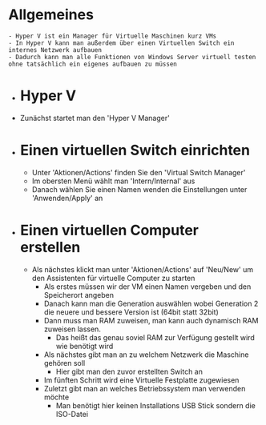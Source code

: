 # Allgemeines
	- Hyper V ist ein Manager für Virtuelle Maschinen kurz VMs
	- In Hyper V kann man außerdem über einen Virtuellen Switch ein internes Netzwerk aufbauen
	- Dadurch kann man alle Funktionen von Windows Server virtuell testen ohne tatsächlich ein eigenes aufbauen zu müssen
- # Hyper V
- Zunächst startet man den 'Hyper V Manager'
- # Einen virtuellen Switch einrichten
	- Unter 'Aktionen/Actions' finden Sie den 'Virtual Switch Manager'
	- Im obersten Menü wählt man 'Intern/Internal' aus
	- Danach wählen Sie einen Namen wenden die Einstellungen unter 'Anwenden/Apply' an
- # Einen virtuellen Computer erstellen
	- Als nächstes klickt man unter 'Aktionen/Actions' auf 'Neu/New' um den Assistenten für virtuelle Computer zu starten
		- Als erstes müssen wir der VM einen Namen vergeben und den Speicherort angeben
		- Danach kann man die Generation auswählen wobei Generation 2 die neuere und bessere Version ist (64bit statt 32bit)
		- Dann muss man RAM zuweisen, man kann auch dynamisch RAM zuweisen lassen.
			- Das heißt das genau soviel RAM zur Verfügung gestellt wird wie benötigt wird
		- Als nächstes gibt man an zu welchem Netzwerk die Maschine gehören soll
			- Hier gibt man den zuvor erstellten Switch an
		- Im fünften Schritt wird eine Virtuelle Festplatte zugewiesen
		- Zuletzt gibt man an welches Betriebssystem man verwenden möchte
			- Man benötigt hier keinen Installations USB Stick sondern die ISO-Datei